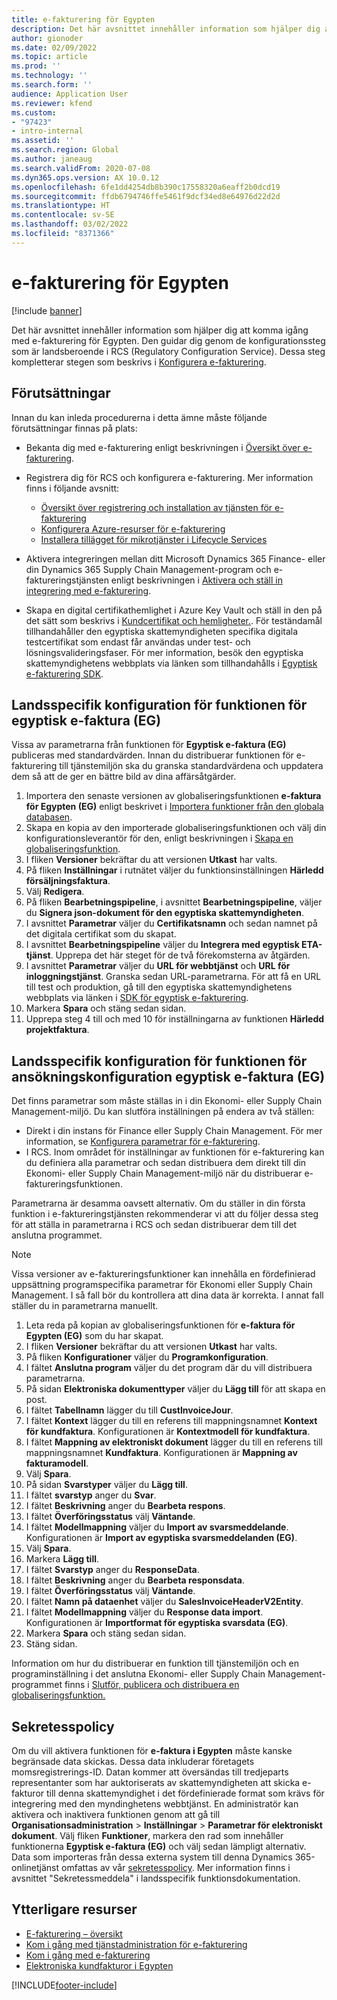 ```yaml
---
title: e-fakturering för Egypten
description: Det här avsnittet innehåller information som hjälper dig att komma igång med e-fakturering för Egypten i Microsoft Dynamics 365 Finance och Dynamics 365 Supply Chain Management.
author: gionoder
ms.date: 02/09/2022
ms.topic: article
ms.prod: ''
ms.technology: ''
ms.search.form: ''
audience: Application User
ms.reviewer: kfend
ms.custom:
- "97423"
- intro-internal
ms.assetid: ''
ms.search.region: Global
ms.author: janeaug
ms.search.validFrom: 2020-07-08
ms.dyn365.ops.version: AX 10.0.12
ms.openlocfilehash: 6fe1dd4254db8b390c17558320a6eaff2b0dcd19
ms.sourcegitcommit: ffdb6794746ffe5461f9dcf34ed8e64976d22d2d
ms.translationtype: HT
ms.contentlocale: sv-SE
ms.lasthandoff: 03/02/2022
ms.locfileid: "8371366"
---
```

# <a name="electronic-invoicing-for-egypt"></a>e-fakturering för Egypten

[!include [banner](../includes/banner.md)]

Det här avsnittet innehåller information som hjälper dig att komma igång med e-fakturering för Egypten. Den guidar dig genom de konfigurationssteg som är landsberoende i RCS (Regulatory Configuration Service). Dessa steg kompletterar stegen som beskrivs i [Konfigurera e-fakturering](e-invoicing-set-up-overview.md).

## <a name="prerequisites"></a>Förutsättningar

Innan du kan inleda procedurerna i detta ämne måste följande förutsättningar finnas på plats:

- Bekanta dig med e-fakturering enligt beskrivningen i [Översikt över e-fakturering](e-invoicing-service-overview.md).
- Registrera dig för RCS och konfigurera e-fakturering. Mer information finns i följande avsnitt:

    - [Översikt över registrering och installation av tjänsten för e-fakturering](e-invoicing-sign-up-install.md)
    - [Konfigurera Azure-resurser för e-fakturering](e-invoicing-set-up-azure-resources.md)
    - [Installera tillägget för mikrotjänster i Lifecycle Services](e-invoicing-install-add-in-microservices-lcs.md)
    
- Aktivera integreringen mellan ditt Microsoft Dynamics 365 Finance- eller din Dynamics 365 Supply Chain Management-program och e-faktureringstjänsten enligt beskrivningen i [Aktivera och ställ in integrering med e-fakturering](e-invoicing-activate-setup-integration.md).
- Skapa en digital certifikathemlighet i Azure Key Vault och ställ in den på det sätt som beskrivs i [Kundcertifikat och hemligheter.](e-invoicing-customer-certificates-secrets.md). För teständamål tillhandahåller den egyptiska skattemyndigheten specifika digitala testcertifikat som endast får användas under test- och lösningsvalideringsfaser. För mer information, besök den egyptiska skattemyndighetens webbplats via länken som tillhandahålls i [Egyptisk e-fakturering SDK](https://sdk.sit.invoicing.eta.gov.eg/faq/).

## <a name="country-specific-configuration-for-the-egyptian-electronic-invoice-eg-feature"></a>Landsspecifik konfiguration för funktionen för egyptisk e-faktura (EG)

Vissa av parametrarna från funktionen för **Egyptisk e-faktura (EG)** publiceras med standardvärden. Innan du distribuerar funktionen för e-fakturering till tjänstemiljön ska du granska standardvärdena och uppdatera dem så att de ger en bättre bild av dina affärsåtgärder.

1. Importera den senaste versionen av globaliseringsfunktionen **e-faktura för Egypten (EG)** enligt beskrivet i [Importera funktioner från den globala databasen](e-invoicing-import-feature-global-repository.md).
2. Skapa en kopia av den importerade globaliseringsfunktionen och välj din konfigurationsleverantör för den, enligt beskrivningen i [Skapa en globaliseringsfunktion](e-invoicing-create-new-globalization-feature.md).
3. I fliken **Versioner** bekräftar du att versionen **Utkast** har valts.
4. På fliken **Inställningar** i rutnätet väljer du funktionsinställningen **Härledd försäljningsfaktura**.
5. Välj **Redigera**.
6. På fliken **Bearbetningspipeline**, i avsnittet **Bearbetningspipeline**, väljer du **Signera json-dokument för den egyptiska skattemyndigheten**.
7. I avsnittet **Parametrar** väljer du **Certifikatsnamn** och sedan namnet på det digitala certifikat som du skapat.
8. I avsnittet **Bearbetningspipeline** väljer du **Integrera med egyptisk ETA-tjänst**. Upprepa det här steget för de två förekomsterna av åtgärden.
9. I avsnittet **Parametrar** väljer du **URL för webbtjänst** och **URL för inloggningstjänst**. Granska sedan URL-parametrarna. För att få en URL till test och produktion, gå till den egyptiska skattemyndighetens webbplats via länken i [SDK för egyptisk e-fakturering](https://sdk.sit.invoicing.eta.gov.eg/faq/).
10. Markera **Spara** och stäng sedan sidan.
11. Upprepa steg 4 till och med 10 för inställningarna av funktionen **Härledd projektfaktura**.

## <a name="country-specific-configuration-for-the-egyptian-electronic-invoice-eg-application-setup"></a>Landsspecifik konfiguration för funktionen för ansökningskonfiguration egyptisk e-faktura (EG)

Det finns parametrar som måste ställas in i din Ekonomi- eller Supply Chain Management-miljö. Du kan slutföra inställningen på endera av två ställen:

- Direkt i din instans för Finance eller Supply Chain Management. För mer information, se [Konfigurera parametrar för e-fakturering](e-invoicing-set-up-parameters.md).
- I RCS. Inom området för inställningar av funktionen för e-fakturering kan du definiera alla parametrar och sedan distribuera dem direkt till din Ekonomi- eller Supply Chain Management-miljö när du distribuerar e-faktureringsfunktionen.

Parametrarna är desamma oavsett alternativ. Om du ställer in din första funktion i e-faktureringstjänsten rekommenderar vi att du följer dessa steg för att ställa in parametrarna i RCS och sedan distribuerar dem till det anslutna programmet.

> [!NOTE]
> Vissa versioner av e-faktureringsfunktioner kan innehålla en fördefinierad uppsättning programspecifika parametrar för Ekonomi eller Supply Chain Management. I så fall bör du kontrollera att dina data är korrekta. I annat fall ställer du in parametrarna manuellt.

1. Leta reda på kopian av globaliseringsfunktionen för **e-faktura för Egypten (EG)** som du har skapat.
2. I fliken **Versioner** bekräftar du att versionen **Utkast** har valts.
3. På fliken **Konfigurationer** väljer du **Programkonfiguration**.
4. I fältet **Anslutna program** väljer du det program där du vill distribuera parametrarna.
5. På sidan **Elektroniska dokumenttyper** väljer du **Lägg till** för att skapa en post.
6. I fältet **Tabellnamn** lägger du till **CustInvoiceJour**.
7. I fältet **Kontext** lägger du till en referens till mappningsnamnet **Kontext för kundfaktura**. Konfigurationen är **Kontextmodell för kundfaktura**.
8. I fältet **Mappning av elektroniskt dokument** lägger du till en referens till mappningsnamnet **Kundfaktura**. Konfigurationen är **Mappning av fakturamodell**.
9. Välj **Spara**.
10. På sidan **Svarstyper** väljer du **Lägg till**.
11. I fältet **svarstyp** anger du **Svar**.
12. I fältet **Beskrivning** anger du **Bearbeta respons**.
13. I fältet **Överföringsstatus** välj **Väntande**.
14. I fältet **Modellmappning** väljer du **Import av svarsmeddelande**. Konfigurationen är **Import av egyptiska svarsmeddelanden (EG)**.
15. Välj **Spara**.
16. Markera **Lägg till**.
17. I fältet **Svarstyp** anger du **ResponseData**.
18. I fältet **Beskrivning** anger du **Bearbeta responsdata**.
19. I fältet **Överföringsstatus** välj **Väntande**.
20. I fältet **Namn på dataenhet** väljer du **SalesInvoiceHeaderV2Entity**.
21. I fältet **Modellmappning** väljer du **Response data import**. Konfigurationen är **Importformat för egyptiska svarsdata (EG)**.
22. Markera **Spara** och stäng sedan sidan.
23. Stäng sidan.

Information om hur du distribuerar en funktion till tjänstemiljön och en programinställning i det anslutna Ekonomi- eller Supply Chain Management-programmet finns i [Slutför, publicera och distribuera en globaliseringsfunktion.](e-invoicing-complete-publish-deploy-globalization-feature.md)

## <a name="privacy-notice"></a>Sekretesspolicy

Om du vill aktivera funktionen för **e-faktura i Egypten** måste kanske begränsade data skickas. Dessa data inkluderar företagets momsregistrerings-ID. Datan kommer att översändas till tredjeparts representanter som har auktoriserats av skattemyndigheten att skicka e-fakturor till denna skattemyndighet i det fördefinierade format som krävs för integrering med den myndinghetens webbtjänst. En administratör kan aktivera och inaktivera funktionen genom att gå till **Organisationsadministration** \> **Inställningar** \> **Parametrar för elektroniskt dokument**. Välj fliken **Funktioner**, markera den rad som innehåller funktionerna **Egyptisk e-faktura (EG)** och välj sedan lämpligt alternativ. Data som importeras från dessa externa system till denna Dynamics 365-onlinetjänst omfattas av vår [sekretesspolicy](https://go.microsoft.com/fwlink/?LinkId=512132). Mer information finns i avsnittet "Sekretessmeddela" i landsspecifik funktionsdokumentation.

## <a name="additional-resources"></a>Ytterligare resurser

- [E-fakturering – översikt](e-invoicing-service-overview.md)
- [Kom i gång med tjänstadministration för e-fakturering](e-invoicing-get-started-service-administration.md)
- [Kom i gång med e-fakturering](e-invoicing-get-started.md)
- [Elektroniska kundfakturor i Egypten](emea-egy-e-invoices.md)

[!INCLUDE[footer-include](../../includes/footer-banner.md)]
